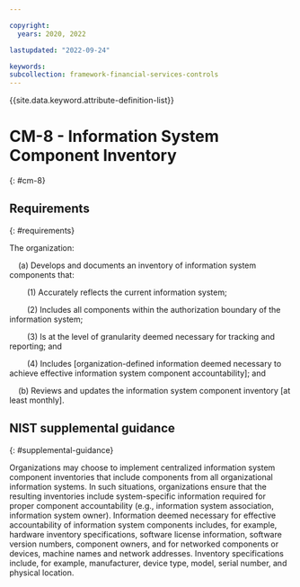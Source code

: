 ```yaml
---

copyright:
  years: 2020, 2022

lastupdated: "2022-09-24"

keywords: 
subcollection: framework-financial-services-controls
---
```


{{site.data.keyword.attribute-definition-list}}

# CM-8 - Information System Component Inventory
{: #cm-8}

## Requirements
{: #requirements}

The organization:

&nbsp;&nbsp;&nbsp;&nbsp;(a) Develops and documents an inventory of information system components that:

&nbsp;&nbsp;&nbsp;&nbsp;&nbsp;&nbsp;&nbsp;&nbsp;(1) Accurately reflects the current information system;

&nbsp;&nbsp;&nbsp;&nbsp;&nbsp;&nbsp;&nbsp;&nbsp;(2) Includes all components within the authorization boundary of the information system;

&nbsp;&nbsp;&nbsp;&nbsp;&nbsp;&nbsp;&nbsp;&nbsp;(3) Is at the level of granularity deemed necessary for tracking and reporting; and

&nbsp;&nbsp;&nbsp;&nbsp;&nbsp;&nbsp;&nbsp;&nbsp;(4) Includes [organization-defined information deemed necessary to achieve effective information system component accountability]; and

&nbsp;&nbsp;&nbsp;&nbsp;(b) Reviews and updates the information system component inventory [at least monthly].

## NIST supplemental guidance
{: #supplemental-guidance}

Organizations may choose to implement centralized information system component inventories that include components from all organizational information systems. In such situations, organizations ensure that the resulting inventories include system-specific information required for proper component accountability (e.g., information system association, information system owner). Information deemed necessary for effective accountability of information system components includes, for example, hardware inventory specifications, software license information, software version numbers, component owners, and for networked components or devices, machine names and network addresses. Inventory specifications include, for example, manufacturer, device type, model, serial number, and physical location.

